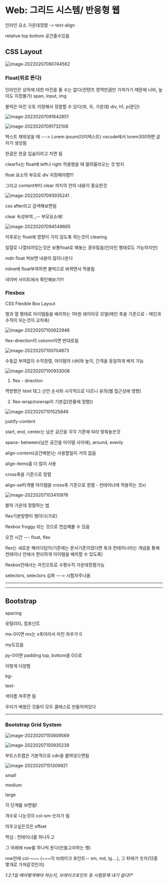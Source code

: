 # Web: 그리드 시스템/ 반응형 웹



인라인 요소 가운데정렬 -> text-align

relative top bottom 공간줄수있음

## CSS Layout

![image-20220207090744562](C:/Users/%EC%98%A4%EC%A2%85%ED%98%81/AppData/Roaming/Typora/typora-user-images/image-20220207090744562.png)

### Float(위로 뜬다)

인라인은 상하에 대한 마진을 줄 수는 없다(컨텐츠 영역만큼만 가져가기 때문에 너비, 높이도 지정불가)   span, input, img

블럭은 마진 오토 지정해서 정렬할 수 있다(좌, 우, 가운데) div, h1, p(문단)

![image-20220207091642851](C:/Users/%EC%98%A4%EC%A2%85%ED%98%81/AppData/Roaming/Typora/typora-user-images/image-20220207091642851.png)

![image-20220207091732108](C:/Users/%EC%98%A4%EC%A2%85%ED%98%81/AppData/Roaming/Typora/typora-user-images/image-20220207091732108.png)

텍스트 채워넣을 때 ---> Lorem ipsum(더미텍스트)            vscode에서 lorem300하면 글자가 생성됨

한글은 한글 입숨이라고 치면 됨

clearfix는 float에 left나 right 적용했을 때 딸려올라오는 것 방지

float 요소의 부모로 div 지정해야함!!!

그리고 content부터 clear 까지의 안의 내용이 중요한것

![image-20220207093935241](C:/Users/%EC%98%A4%EC%A2%85%ED%98%81/AppData/Roaming/Typora/typora-user-images/image-20220207093935241.png)

css after라고 검색해보면됨

clear 속성부여 _-- 부모요소에!

![image-20220207094549665](C:/Users/%EC%98%A4%EC%A2%85%ED%98%81/AppData/Roaming/Typora/typora-user-images/image-20220207094549665.png)

이후로는 float에 영향이 가지 않도록 하는것이 clearing



일열로 나열되어있는것은 보통float로 해놓는 경우많음(인라인 형태로도 가능하지만)

mdn float 쳐보면 내용이 많이나온다

inline에 float부여하면 블럭으로 바뀌면서 적용됨



네이버 사이트에서 확인해보기!!!



### Flexbox

CSS Flexible Box Layout

행과 열 형태로 아이템들을 배치하는 1차원 레이아웃 모델(메인 축을 기준으로 - 메인과 수직이 되는것이 교차축)

![image-20220207100622946](C:/Users/%EC%98%A4%EC%A2%85%ED%98%81/AppData/Roaming/Typora/typora-user-images/image-20220207100622946.png)

flex-direction이 column이면 반대로됨



![image-20220207100704873](C:/Users/%EC%98%A4%EC%A2%85%ED%98%81/AppData/Roaming/Typora/typora-user-images/image-20220207100704873.png)

수동값 부여없이 수직정렬, 아이템의 너비와 높이, 간격을 동일하게 배치 가능



![image-20220207100933008](C:/Users/%EC%98%A4%EC%A2%85%ED%98%81/AppData/Roaming/Typora/typora-user-images/image-20220207100933008.png)

1) flex - direction

역방향은 html 태그 선언 순서와 시각적으로 다르니 유의(웹 접근성에 영향)

2. flex-wrap(nowrap이 기본값(한줄에 정렬))

![image-20220207101525846](C:/Users/%EC%98%A4%EC%A2%85%ED%98%81/AppData/Roaming/Typora/typora-user-images/image-20220207101525846.png)

justify-content

start, end, center는 남은 공간을 각각 기준에 따라 맞춰놓은것

space- between(남은 공간을 아이템 사이에), around, evenly 



align-content(공간배분)는 사용할일이 거의 없음

align-items를 더 많이 사용

cross축을 기준으로 정렬

align-self(개별 아이템을 cross축 기준으로 정렬 -  컨테이너에 적용하는 것x)



![image-20220207103410976](C:/Users/%EC%98%A4%EC%A2%85%ED%98%81/AppData/Roaming/Typora/typora-user-images/image-20220207103410976.png)

블럭 가운데 정렬하는 법

flex기본방향이 행이다(가로)



flexbox froggy 라는 것으로 연습해볼 수 있음





오전 시간 --- float, flex   

flex는 새로운 패러다임!!!(기존에는 문서기준이었다면 축과 컨테이너라는 개념을 통해 컨테이너 안에서 편리하게 아이템을 배치할 수 있도록)

flexbox안에서는 마진오토로 수평수직 가운데정렬가능

selectors, selectors 심화 ---> 시험자주나옴

----

----

## Bootstrap

spacing

유틸리티, 컴포넌트



mx-0이면 mx는 x축이라서 마진 좌우가 0

my도있음

py-0이면 padding top, bottom을 0으로

이렇게 다양함

bg-

text-

색이름 쳐주면 됨

우리가 배웠던 것들이 모두 클래스로 만들어져있다

----

### Bootstrap Grid System

![image-20220207150809569](C:/Users/%EC%98%A4%EC%A2%85%ED%98%81/AppData/Roaming/Typora/typora-user-images/image-20220207150809569.png)

![image-20220207150935239](C:/Users/%EC%98%A4%EC%A2%85%ED%98%81/AppData/Roaming/Typora/typora-user-images/image-20220207150935239.png)

부트스트랩은 기본적으로 cdn을 붙여넣으면됨

![image-20220207151309921](C:/Users/%EC%98%A4%EC%A2%85%ED%98%81/AppData/Roaming/Typora/typora-user-images/image-20220207151309921.png)

small

medium

large

각 단계를 보면됨!

개수로 나눈것이 col-sm-숫자가 됨

띄우고싶은것은 offset



핵심 : 컨테이너를 하나두고

그 아래에 row를 하나씩 둔다(만들고자하는 행)

row안에 col-~~~ (~~~이 브레이크 포인트-- sm, md, lg....),  그 뒤에가 숫자(12중 몇개로 가져갈것인지)

*1:2:1일 때어떻게해야 하는지, 브레이크포인트 등 시험문제 내기 쉽다!!**

